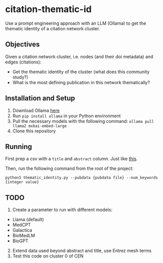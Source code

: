 # citation-thematic-id
Use a prompt engineering approach with an LLM (Ollama) to get the thematic identity of a citation network cluster.

## Objectives

Given a citation network cluster, i.e. nodes (and their doi metadata) and edges (citations):
- Get the thematic identity of the cluster (what does this community study?)
- What is the most defining publication in this network thematically?

## Installation and Setup

1. Download Ollama [here](https://ollama.com/download)
2. Run `pip install ollama` in your Python environment
3. Pull the necessary models with the following command: `ollama pull llama2 mxbai-embed-large`
4. Clone this repository

## Running

First prep a csv with a `title` and `abstract` column. Just like [this](https://github.com/vikramr2/citation-thematic-id/blob/main/data/dois_with_abstracts.csv).

Then, run the following command from the root of the project:

```
python3 thematic_identity.py --pubdata {pubdata file} --num_keywords {integer value}
```

## TODO

1. Create a parameter to run with different models:
  - Llama (default)
  - MedCPT
  - Galactica
  - BioMedLM
  - BioGPT
2. Extend data used beyond abstract and title, use Entrez mesh terms
3. Test this code on cluster 0 of CEN
